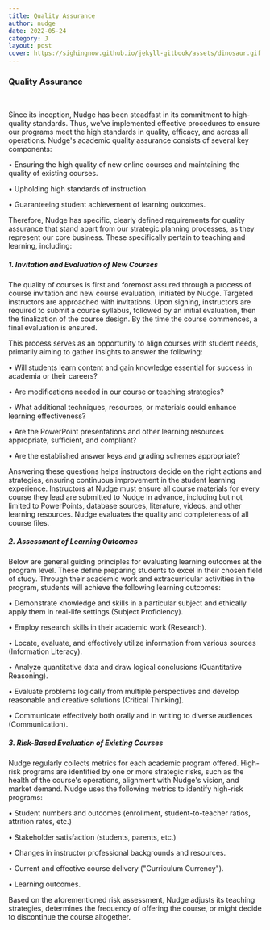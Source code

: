 ```yaml
---
title: Quality Assurance
author: nudge
date: 2022-05-24
category: J
layout: post
cover: https://sighingnow.github.io/jekyll-gitbook/assets/dinosaur.gif
---
```


### Quality Assurance
<br>

Since its inception, Nudge has been steadfast in its commitment to high-quality standards. Thus, we've implemented effective procedures to ensure our programs meet the high standards in quality, efficacy, and across all operations.
Nudge's academic quality assurance consists of several key components:

•	Ensuring the high quality of new online courses and maintaining the quality of existing courses.

•	Upholding high standards of instruction.

•	Guaranteeing student achievement of learning outcomes.

Therefore, Nudge has specific, clearly defined requirements for quality assurance that stand apart from our strategic planning processes, as they represent our core business. These specifically pertain to teaching and learning, including:
<br>

##### 1.	Invitation and Evaluation of New Courses
The quality of courses is first and foremost assured through a process of course invitation and new course evaluation, initiated by Nudge. Targeted instructors are approached with invitations. Upon signing, instructors are required to submit a course syllabus, followed by an initial evaluation, then the finalization of the course design. By the time the course commences, a final evaluation is ensured.

This process serves as an opportunity to align courses with student needs, primarily aiming to gather insights to answer the following:

•	Will students learn content and gain knowledge essential for success in academia or their careers?

•	Are modifications needed in our course or teaching strategies?

•	What additional techniques, resources, or materials could enhance learning effectiveness?

•	Are the PowerPoint presentations and other learning resources appropriate, sufficient, and compliant?

•	Are the established answer keys and grading schemes appropriate?

Answering these questions helps instructors decide on the right actions and strategies, ensuring continuous improvement in the student learning experience. Instructors at Nudge must ensure all course materials for every course they lead are submitted to Nudge in advance, including but not limited to PowerPoints, database sources, literature, videos, and other learning resources. Nudge evaluates the quality and completeness of all course files.
<br>

##### 2.	Assessment of Learning Outcomes
Below are general guiding principles for evaluating learning outcomes at the program level. These define preparing students to excel in their chosen field of study. Through their academic work and extracurricular activities in the program, students will achieve the following learning outcomes:

•	Demonstrate knowledge and skills in a particular subject and ethically apply them in real-life settings (Subject Proficiency).

•	Employ research skills in their academic work (Research).

•	Locate, evaluate, and effectively utilize information from various sources (Information Literacy).

•	Analyze quantitative data and draw logical conclusions (Quantitative Reasoning).

•	Evaluate problems logically from multiple perspectives and develop reasonable and creative solutions (Critical Thinking).

•	Communicate effectively both orally and in writing to diverse audiences (Communication).
<br>

##### 3.	Risk-Based Evaluation of Existing Courses
Nudge regularly collects metrics for each academic program offered. High-risk programs are identified by one or more strategic risks, such as the health of the course's operations, alignment with Nudge's vision, and market demand. Nudge uses the following metrics to identify high-risk programs:

•	Student numbers and outcomes (enrollment, student-to-teacher ratios, attrition rates, etc.)

•	Stakeholder satisfaction (students, parents, etc.)

•	Changes in instructor professional backgrounds and resources.

•	Current and effective course delivery ("Curriculum Currency").

•	Learning outcomes.

Based on the aforementioned risk assessment, Nudge adjusts its teaching strategies, determines the frequency of offering the course, or might decide to discontinue the course altogether.
 
<br>
<br>
